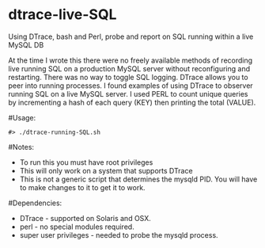 dtrace-live-SQL
===============

Using DTrace, bash and Perl, probe and report on SQL running within a live MySQL DB

At the time I wrote this there were no freely available methods of recording live running SQL on a production MySQL server without reconfiguring and restarting.  There was no way to toggle SQL logging.  DTrace allows you to peer into running processes.  I found examples of using DTrace to observer running SQL on a live MySQL server.  I used PERL to count unique queries by incrementing a hash of each query (KEY) then printing the total (VALUE).

#Usage:

```
#> ./dtrace-running-SQL.sh
```

#Notes:

* To run this you must have root privileges
* This will only work on a system that supports DTrace
* This is not a generic script that determines the mysqld PID.  You will have to make changes to it to get it to work.

#Dependencies:

- DTrace - supported on Solaris and OSX.
- perl - no special modules required.
- super user privileges - needed to probe the mysqld process.
